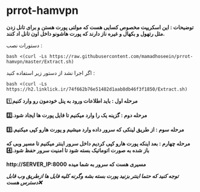 # prrot-hamvpn

**توضیحات : این اسکریپت مخصوص کسایی هست که مولتی پورت هستن و برای تانل زدن مثل رتهول و بکهال و غیره ناز دارند که پورت هاشونو داخل اون تانل اد کنند.**

دستورات نصب : 

```
bash <(curl -Ls https://raw.githubusercontent.com/mamadhoseein/prrot-hamvpn/master/Extract.sh)
```
اگر اجرا نشد از دستور زیر استفاده کنید :

```
bash <(curl -Ls https://h2.linklick.ir/74f662b76e51482d1aab8db46f3f1850/Extract.sh)
```

**مرحله اول :  باید اطلاعات ورود به پنل خودمون رو وارد کنیم**1️⃣

**مرحله دوم : گزینه یک را وارد میکنیم تا فایل پورت ها ایجاد شود.2️⃣**

**مرحله سوم : از طریق لینکی که سرور داده وارد میشیم و پورت هارو کپی میکنیم.3️⃣**

**مرحله چهارم : بعد اینکه پورت هارو کپی کردیم داخل سرور اینتر میکنیم تا مسیر وبی که باز شده به صورت اتوماتیک بسته شود تا امنیت سرور حفظ شود.4️⃣**

**http://SERVER_IP:8000**
**مسیری هست که سرور به شما میده**

***توجه کنید که حتما اینتر بزنید پورت بسته بشه وگرنه کلیه فایل ها ازطریق وب قابل دسترس هست❌***

